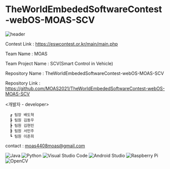 # TheWorldEmbededSoftwareContest-webOS-MOAS-SCV
![header](https://capsule-render.vercel.app/api?type=waving&color=gradient&height=300&section=header&text=임베디드SW경진대회%20MoAS&fontSize=90)




Contest Link : https://eswcontest.or.kr/main/main.php

Team Name : MOAS

Team Project Name : SCV(Smart Control in Vehicle)

Repository Name : TheWorldEmbededSoftwareContest-webOS-MOAS-SCV

Repository Link : https://github.com/MOAS2021/TheWorldEmbededSoftwareContest-webOS-MOAS-SCV
      

<개발자 - developer>
      
      ┏ 팀장 배도혁 
      ┣ 팀원 김동우 
      ┣ 팀원 김현민 
      ┣ 팀원 서민주 
      ┗ 팀원 이준희 


contact : moas4408moas@gmail.com




![Java](https://img.shields.io/badge/java-%23ED8B00.svg?style=for-the-badge&logo=java&logoColor=white) ![Python](https://img.shields.io/badge/python-3670A0?style=for-the-badge&logo=python&logoColor=ffdd54) ![Visual Studio Code](https://img.shields.io/badge/Visual%20Studio%20Code-0078d7.svg?style=for-the-badge&logo=visual-studio-code&logoColor=white) ![Android Studio](https://img.shields.io/badge/Android%20Studio-3DDC84.svg?style=for-the-badge&logo=android-studio&logoColor=white) ![Raspberry Pi](https://img.shields.io/badge/-RaspberryPi-C51A4A?style=for-the-badge&logo=Raspberry-Pi) ![OpenCV](https://img.shields.io/badge/opencv-%23white.svg?style=for-the-badge&logo=opencv&logoColor=white)
